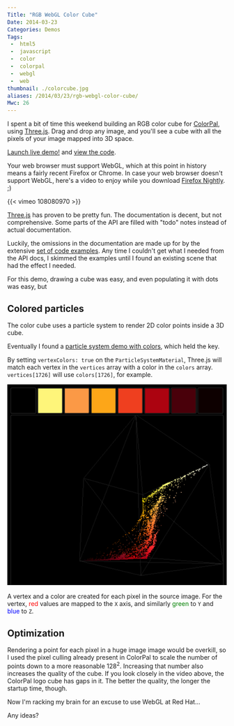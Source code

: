 ```yaml
---
Title: "RGB WebGL Color Cube"
Date: 2014-03-23
Categories: Demos
Tags:
 -  html5
 -  javascript
 -  color
 -  colorpal
 -  webgl
 -  web
thumbnail: ./colorcube.jpg
aliases: /2014/03/23/rgb-webgl-color-cube/
Mwc: 26
---
```


I spent a bit of time this weekend building an RGB color cube for
[ColorPal][4], using [Three.js][1]. Drag and drop any image, and you'll see a
cube with all the pixels of your image mapped into 3D space.

<img style="display: none !important;" src="colorcube.jpg">

<a class="btn btn-default btn-lg"
href="/static/projects/colorpal_colorcube">Launch live demo!</a> and [view the
code][5].

Your web browser must support WebGL, which at this point in history means a
fairly recent Firefox or Chrome. In case your web browser doesn't support
WebGL, here's a video to enjoy while you download [Firefox Nightly][ffn]. ;)

{{< vimeo 108080970 >}}

[Three.js][1] has proven to be pretty fun. The documentation is decent, but
not comprehensive. Some parts of the API are filled with "todo" notes instead
of actual documentation.

Luckily, the omissions in the documentation are made up for by the extensive
[set of code examples][2]. Any time I couldn't get what I needed from the API
docs, I skimmed the examples until I found an existing scene that had the
effect I needed.

For this demo, drawing a cube was easy, and even populating it with dots was easy, but

## Colored particles

The color cube uses a particle system to render 2D color points inside a 3D
cube.

Eventually I found a [particle system demo with colors][3], which held the key.

By setting `vertexColors: true` on the `ParticleSystemMaterial`, Three.js will
match each vertex in the `vertices` array with a color in the `colors` array.
`vertices[1726]` will use `colors[1726]`, for example.

![Screenshot of ColorCube](screenshot.png "Screenshot of ColorCube")

A vertex and a color are created for each pixel in the source image. For the
vertex, <span style="color: red;">red</span> values are mapped to the `X` axis,
and similarly <span style="color: green">green</span> to `Y` and <span
style="color: blue">blue</span> to `Z`.

## Optimization

Rendering a point for each pixel in a huge image image would be overkill, so
I used the pixel culling already present in ColorPal to scale the number of
points down to a more reasonable 128<sup>2</sup>. Increasing that number also
increases the quality of the cube. If you look closely in the video above, the
ColorPal logo cube has gaps in it. The better the quality, the longer the
startup time, though.

Now I'm racking my brain for an excuse to use WebGL at Red Hat...

Any ideas?

[1]: http://threejs.org
[2]: http://threejs.org/examples/
[3]: http://threejs.org/examples/#webgl_particles_billboards_colors
[4]: http://colorpal.org
[5]: https://github.com/mwcz/mwcz/blob/master/content/static/projects/colorpal_colorcube/js/cp-colorcube.js
[ffn]: https://nightly.mozilla.org/
